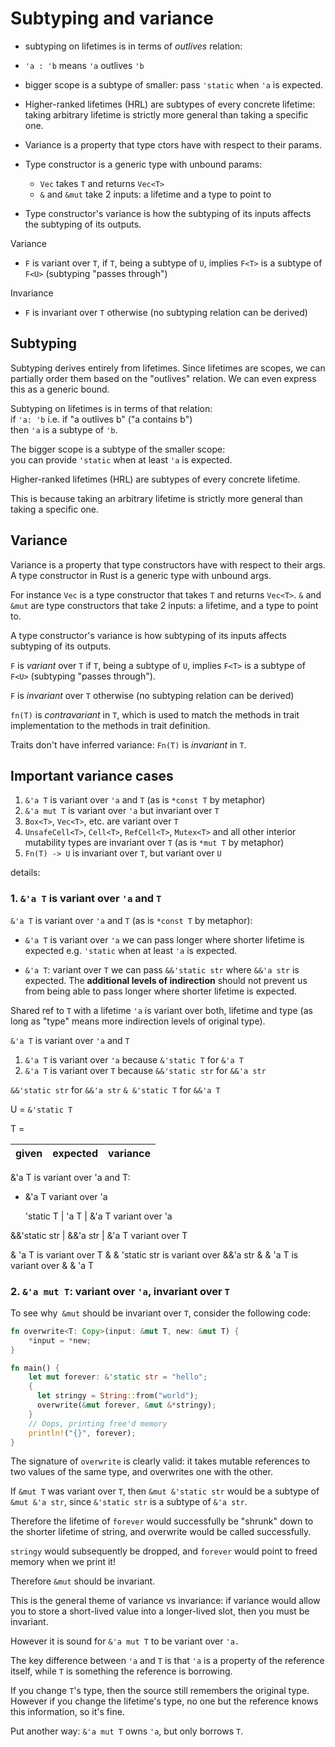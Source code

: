 # Subtyping and variance

- subtyping on lifetimes is in terms of _outlives_ relation:
- `'a : 'b` means `'a` outlives `'b`
- bigger scope is a subtype of smaller: pass `'static` when `'a` is expected.

- Higher-ranked lifetimes (HRL) are subtypes of every concrete lifetime:   
  taking arbitrary lifetime is strictly more general than taking a specific one.

- Variance is a property that type ctors have with respect to their params.
- Type constructor is a generic type with unbound params:
  - `Vec` takes `T` and returns `Vec<T>`
  - `&` and `&mut` take 2 inputs: a lifetime and a type to point to
- Type constructor's variance is how the subtyping of its inputs affects the   subtyping of its outputs. 



Variance
- `F` is variant over `T`, if `T`, being a subtype of `U`, implies
  `F<T>` is a subtype of `F<U>` (subtyping "passes through")

Invariance
- `F` is invariant over `T` otherwise (no subtyping relation can be derived)



## Subtyping

Subtyping derives entirely from lifetimes. Since lifetimes are scopes, we can partially order them based on the "outlives" relation. We can even express this as a generic bound.

Subtyping on lifetimes is in terms of that relation:   
if `'a: 'b` i.e. if "a outlives b" ("a contains b")   
then `'a` is a subtype of `'b`.

The bigger scope is a subtype of the smaller scope:   
you can provide `'static` when at least `'a` is expected.

Higher-ranked lifetimes (HRL) are subtypes of every concrete lifetime.

This is because taking an arbitrary lifetime is strictly more general than taking a specific one.


## Variance

Variance is a property that type constructors have with respect to their args.
A type constructor in Rust is a generic type with unbound args.

For instance `Vec` is a type constructor that takes `T` and returns `Vec<T>`.
`&` and `&mut` are type constructors that take 2 inputs: a lifetime, and a type to point to.

A type constructor's variance is how subtyping of its inputs affects subtyping of its outputs. 

`F` is _variant_ over `T` if `T`, being a subtype of `U`, implies `F<T>` is a subtype of `F<U>` (subtyping "passes through").

`F` is _invariant_ over `T` otherwise (no subtyping relation can be derived)

`fn(T)` is _contravariant_ in `T`, which is used to match the methods in trait implementation to the methods in trait definition.

Traits don't have inferred variance: `Fn(T)` is _invariant_ in `T`.



## Important variance cases

1. `&'a T` is variant over `'a` and `T` (as is `*const T` by metaphor)
2. `&'a mut T` is variant over `'a` but invariant over `T`
3. `Box<T>`, `Vec<T>`, etc. are variant over `T`
4. `UnsafeCell<T>`, `Cell<T>`, `RefCell<T>`, `Mutex<T>` and all other interior
    mutability types are invariant over `T` (as is `*mut T` by metaphor)
5. `Fn(T) -> U` is invariant over `T`, but variant over `U`


details:


### 1. `&'a T` is variant over `'a` and `T`

`&'a T` is variant over `'a` and `T` (as is `*const T` by metaphor):

* `&'a T` is variant over `'a`
  we can pass longer where shorter lifetime is expected
  e.g. `'static` when at least `'a` is expected.

* `&'a T`: variant over `T`
  we can pass `&&'static str` where `&&'a str` is expected. The __additional levels of indirection__ should not prevent us from being able to pass longer where shorter lifetime is expected.


Shared ref to `T` with a lifetime `'a` is variant over both, lifetime and type
(as long as "type" means more indirection levels of original type).

`&'a T` is variant over `'a` and `T`
1. `&'a T` is variant over `'a` because  `&'static T`   for  `&'a T`
2. `&'a T` is variant over `T`  because `&&'static str` for `&&'a str`



`&&'static str` for `&&'a str`
`& &'static T`   for `&&'a T`

U = `&'static T`

T = 



given         | expected   | variance
--------------|------------|---------------
&'a T is variant over 'a and T:
* &'a T variant over 'a

  'static T   |   'a T     | &'a T variant over 'a
  
&&'static str | &&'a str   | &'a T variant over T

  & 'a      T    is variant over       T
& & 'static str  is variant over  &&'a str
& & 'a T         is variant over  & & 'a T




### 2. `&'a mut T`: variant over `'a`, invariant over `T`

To see why` &mut` should be invariant over `T`, consider the following code:

```rust
fn overwrite<T: Copy>(input: &mut T, new: &mut T) {
    *input = *new;
}

fn main() {
    let mut forever: &'static str = "hello";
    {
      let stringy = String::from("world");
      overwrite(&mut forever, &mut &*stringy);
    }
    // Oops, printing free'd memory
    println!("{}", forever);
}
```

The signature of `overwrite` is clearly valid: it takes mutable references to two values of the same type, and overwrites one with the other.

If `&mut T` was variant over `T`, then `&mut &'static str` would be a subtype of `&mut &'a str`, since `&'static str` is a subtype of `&'a str`.

Therefore the lifetime of `forever` would successfully be "shrunk" down to the shorter lifetime of string, and overwrite would be called successfully. 

`stringy` would subsequently be dropped, and `forever` would point to freed memory when we print it!

Therefore `&mut` should be invariant.

This is the general theme of variance vs invariance: if variance would allow you to store a short-lived value into a longer-lived slot, then you must be invariant.

However it is sound for `&'a mut T` to be variant over `'a.` 

The key difference between `'a` and `T` is that `'a` is a property of the reference itself, while `T` is something the reference is borrowing.

If you change `T`'s type, then the source still remembers the original type. However if you change the lifetime's type, no one but the reference knows this information, so it's fine.

Put another way: `&'a mut T` owns `'a`, but only borrows `T`.
